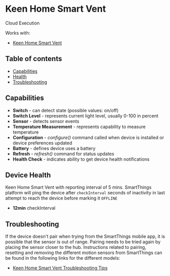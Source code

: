 # Keen Home Smart Vent

Cloud Execution

Works with: 

* [Keen Home Smart Vent](https://www.smartthings.com/works-with-smartthings/keen-home/keen-home-smart-vent)

## Table of contents

* [Capabilities](#capabilities)
* [Health](#device-health)
* [Troubleshooting](#Troubleshooting)

## Capabilities

* **Switch** - can detect state (possible values: on/off)
* **Switch Level** - represents current light level, usually 0-100 in percent
* **Sensor** - detects sensor events
* **Temperature Measurement** - represents capability to measure temperature
* **Configuration** - _configure()_ command called when device is installed or device preferences updated
* **Battery** - defines device uses a battery
* **Refresh** - _refresh()_ command for status updates
* **Health Check** - indicates ability to get device health notifications

## Device Health

Keen Home Smart Vent with reporting interval of 5 mins.
SmartThings platform will ping the device after `checkInterval` seconds of inactivity in last attempt to reach the device before marking it `OFFLINE` 

* __12min__ checkInterval

## Troubleshooting

If the device doesn't pair when trying from the SmartThings mobile app, it is possible that the sensor is out of range.
Pairing needs to be tried again by placing the sensor closer to the hub.
Instructions related to pairing, resetting and removing the different motion sensors from SmartThings can be found in the following links
for the different models:
* [Keen Home Smart Vent Troubleshooting Tips](https://support.smartthings.com/hc/en-us/articles/205302050-Keen-Home-Smart-Vent)
